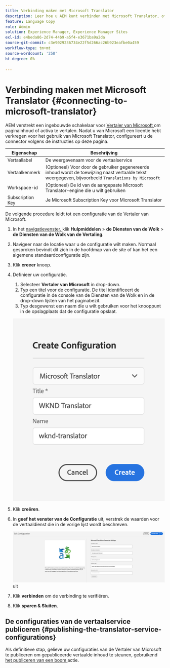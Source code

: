 ```yaml
---
title: Verbinding maken met Microsoft Translator
description: Leer hoe u AEM kunt verbinden met Microsoft Translator, offline, om uw vertaalworkflow te automatiseren.
feature: Language Copy
role: Admin
solution: Experience Manager, Experience Manager Sites
exl-id: e4beda86-2d74-44b9-a5f4-e3671ba9a2da
source-git-commit: c3e9029236734e22f5d266ac26b923eafbe0a459
workflow-type: tm+mt
source-wordcount: '258'
ht-degree: 0%

---
```


# Verbinding maken met Microsoft Translator {#connecting-to-microsoft-translator}

AEM verstrekt een ingebouwde schakelaar voor [ Vertaler van Microsoft ](https://www.microsoft.com/en-us/translator/business/) om paginainhoud of activa te vertalen. Nadat u van Microsoft een licentie hebt verkregen voor het gebruik van Microsoft Translator, configureert u de connector volgens de instructies op deze pagina.

| Eigenschap | Beschrijving |
|---|---|
| Vertaallabel | De weergavenaam voor de vertaalservice |
| Vertaalkenmerk | (Optioneel) Voor door de gebruiker gegenereerde inhoud wordt de toewijzing naast vertaalde tekst weergegeven, bijvoorbeeld `Translations by Microsoft` |
| Workspace-id | (Optioneel) De id van de aangepaste Microsoft Translator-engine die u wilt gebruiken |
| Subscription Key | Je Microsoft Subscription Key voor Microsoft Translator |

De volgende procedure leidt tot een configuratie van de Vertaler van Microsoft.

1. In het [ navigatievenster, ](/help/sites-authoring/basic-handling.md#first-steps) klik **Hulpmiddelen** > **de Diensten van de Wolk** > **de Diensten van de Wolk van de Vertaling**.
1. Navigeer naar de locatie waar u de configuratie wilt maken. Normaal gesproken bevindt dit zich in de hoofdmap van de site of kan het een algemene standaardconfiguratie zijn.
1. Klik **creeer** knoop.
1. Definieer uw configuratie.
   1. Selecteer **Vertaler van Microsoft** in drop-down.
   1. Typ een titel voor de configuratie. De titel identificeert de configuratie in de console van de Diensten van de Wolk en in de drop-down lijsten van het paginabezit.
   1. Typ desgewenst een naam die u wilt gebruiken voor het knooppunt in de opslagplaats dat de configuratie opslaat.

   ![ creeer vertaalconfiguratie ](assets/create-translation-config.png)

1. Klik **creëren**.
1. In **geef het venster van de Configuratie** uit, verstrek de waarden voor de vertaaldienst die in de vorige lijst wordt beschreven.

   ![ geef vertaalconfiguratie ](assets/msft-config-ui.png) uit

1. Klik **verbinden** om de verbinding te verifiëren.
1. Klik **sparen &amp; Sluiten**.

## De configuraties van de vertaalservice publiceren {#publishing-the-translator-service-configurations}

Als definitieve stap, gelieve uw configuraties van de Vertaler van Microsoft te publiceren om gepubliceerde vertaalde inhoud te steunen, gebruikend [ het publiceren van een boom ](/help/sites-authoring/publishing-pages.md#publishing-and-unpublishing-a-tree) actie.
